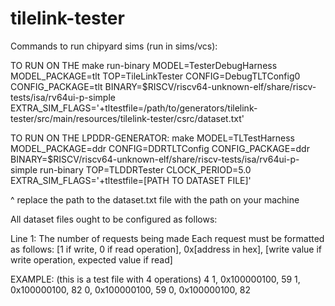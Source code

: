 # tilelink-tester

Commands to run chipyard sims (run in sims/vcs):

TO RUN ON THE 
make run-binary MODEL=TesterDebugHarness MODEL\_PACKAGE=tlt TOP=TileLinkTester CONFIG=DebugTLTConfig0 CONFIG\_PACKAGE=tlt BINARY=$RISCV/riscv64-unknown-elf/share/riscv-tests/isa/rv64ui-p-simple EXTRA\_SIM\_FLAGS='+tltestfile=/path/to/generators/tilelink-tester/src/main/resources/tilelink-tester/csrc/dataset.txt'

TO RUN ON THE LPDDR-GENERATOR:
make MODEL=TLTestHarness MODEL_PACKAGE=ddr CONFIG=DDRTLTConfig CONFIG_PACKAGE=ddr BINARY=$RISCV/riscv64-unknown-elf/share/riscv-tests/isa/rv64ui-p-simple run-binary TOP=TLDDRTester CLOCK_PERIOD=5.0 EXTRA_SIM_FLAGS='+tltestfile=[PATH TO DATASET FILE]'

^ replace the path to the dataset.txt file with the path on your machine

All dataset files ought to be configured as follows:

Line 1: The number of requests being made
Each request must be formatted as follows:
[1 if write, 0 if read operation], 0x[address in hex], [write value if write operation, expected value if read]

EXAMPLE: (this is a test file with 4 operations)
4
1, 0x100000100, 59
1, 0x100000100, 82
0, 0x100000100, 59
0, 0x100000100, 82


